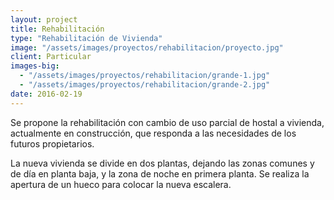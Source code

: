 ```yaml
---
layout: project
title: Rehabilitación
type: "Rehabilitación de Vivienda"
image: "/assets/images/proyectos/rehabilitacion/proyecto.jpg"
client: Particular
images-big:
  - "/assets/images/proyectos/rehabilitacion/grande-1.jpg"
  - "/assets/images/proyectos/rehabilitacion/grande-2.jpg"
date: 2016-02-19
---
```

Se propone la rehabilitación con cambio de uso parcial de hostal a vivienda,
actualmente en construcción, que responda a las necesidades de los futuros
propietarios.

La nueva vivienda se divide en dos plantas, dejando las zonas
comunes y de día en planta baja, y la zona de noche en primera planta. Se
realiza la apertura de un hueco para colocar la nueva escalera.
